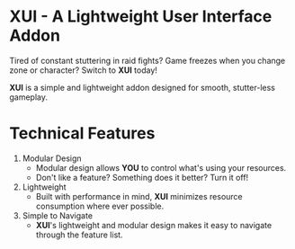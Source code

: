 # XUI - A Lightweight User Interface Addon

Tired of constant stuttering in raid fights? Game freezes when you change zone or character? Switch to **XUI** today!

**XUI** is a simple and lightweight addon designed for smooth, stutter-less gameplay.

# Technical Features
1. Modular Design
    - Modular design allows **YOU** to control what's using your resources.
    - Don't like a feature? Something does it better? Turn it off!
2. Lightweight
    - Built with performance in mind, **XUI** minimizes resource consumption where ever possible.
3. Simple to Navigate
    - **XUI**'s lightweight and modular design makes it easy to navigate through the feature list.